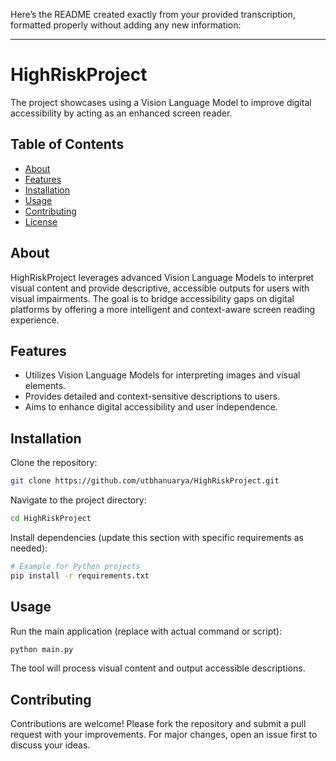 Here’s the README created exactly from your provided transcription, formatted properly without adding any new information:

---

# HighRiskProject

The project showcases using a Vision Language Model to improve digital accessibility by acting as an enhanced screen reader.

## Table of Contents

- [About](#about)
- [Features](#features)
- [Installation](#installation)
- [Usage](#usage)
- [Contributing](#contributing)
- [License](#license)

## About

HighRiskProject leverages advanced Vision Language Models to interpret visual content and provide descriptive, accessible outputs for users with visual impairments. The goal is to bridge accessibility gaps on digital platforms by offering a more intelligent and context-aware screen reading experience.

## Features

- Utilizes Vision Language Models for interpreting images and visual elements.
- Provides detailed and context-sensitive descriptions to users.
- Aims to enhance digital accessibility and user independence.

## Installation

Clone the repository:

```bash
git clone https://github.com/utbhanuarya/HighRiskProject.git
```

Navigate to the project directory:

```bash
cd HighRiskProject
```

Install dependencies (update this section with specific requirements as needed):

```bash
# Example for Python projects
pip install -r requirements.txt
```

## Usage

Run the main application (replace with actual command or script):

```bash
python main.py
```

The tool will process visual content and output accessible descriptions.

## Contributing

Contributions are welcome! Please fork the repository and submit a pull request with your improvements. For major changes, open an issue first to discuss your ideas.
